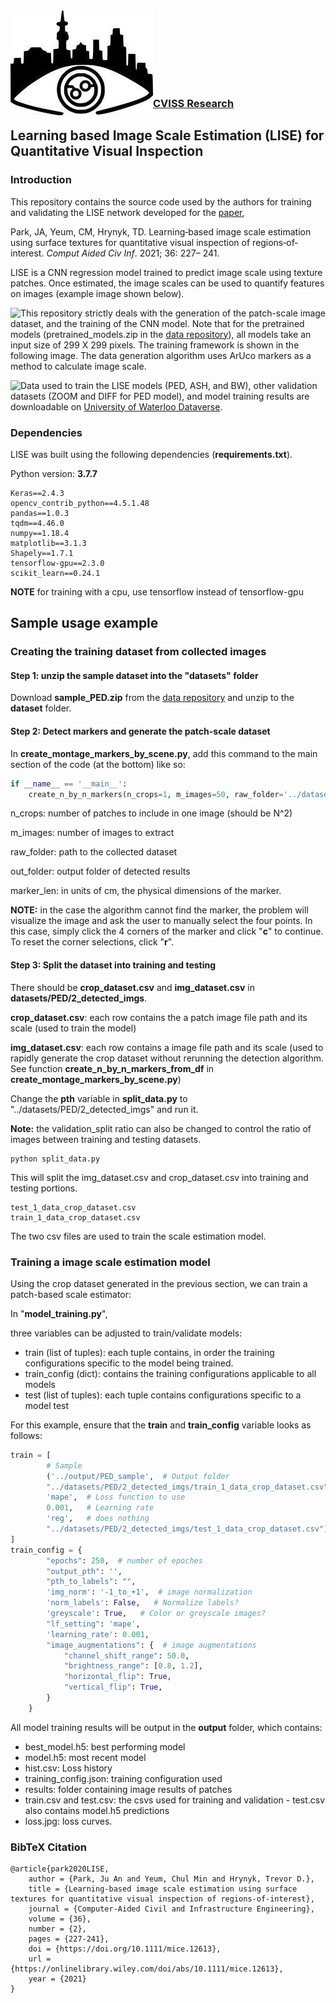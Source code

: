 <img align="left" src="misc/logo.jpg">
    
    
<br /><br /><br /><br /><br /><br />
    
    
### [CVISS Research](http://www.cviss.net/)
    
## Learning based Image Scale Estimation (LISE) for Quantitative Visual Inspection

### Introduction

This repository contains the source code used by the authors for training and validating the LISE network developed for the [paper](https://onlinelibrary.wiley.com/doi/abs/10.1111/mice.12613),

Park, JA, Yeum, CM, Hrynyk, TD. Learning‐based image scale estimation using surface textures for quantitative visual inspection of regions‐of‐interest. *Comput Aided Civ Inf*. 2021; 36: 227– 241.

LISE is a CNN regression model trained to predict image scale using texture patches. Once estimated, the image scales can be used to quantify features on images (example image shown below).

<img align="left" src="misc/Fig_inference.png">

This repository strictly deals with the generation of the patch-scale image dataset, and the training of the CNN model. Note that for the pretrained models (pretrained_models.zip in the [data repository](https://dataverse.scholarsportal.info/dataset.xhtml?persistentId=doi%3A10.5683%2FSP2%2FYKUZHG)), all models take an input size of 299 X 299 pixels. The training framework is shown in the following image. The data generation algorithm uses ArUco markers as a method to calculate image scale.

<img align="left" src="misc/Fig_training.png">
    
Data used to train the LISE models (PED, ASH, and BW), other validation datasets (ZOOM and DIFF for PED model), and model training results are downloadable on [University of Waterloo Dataverse](https://dataverse.scholarsportal.info/dataset.xhtml?persistentId=doi:10.5683/SP2/YKUZHG).

### Dependencies

LISE was built using the following dependencies (**requirements.txt**).

Python version: **3.7.7**

```
Keras==2.4.3
opencv_contrib_python==4.5.1.48
pandas==1.0.3
tqdm==4.46.0
numpy==1.18.4
matplotlib==3.1.3
Shapely==1.7.1
tensorflow-gpu==2.3.0
scikit_learn==0.24.1
```

**NOTE** for training with a cpu, use tensorflow instead of tensorflow-gpu

## Sample usage example

### Creating the training dataset from collected images

#### Step 1: unzip the sample dataset into the "datasets" folder

Download **sample_PED.zip** from the [data repository](https://dataverse.scholarsportal.info/dataset.xhtml?persistentId=doi:10.5683/SP2/YKUZHG) and unzip to the **dataset** folder.

#### Step 2: Detect markers and generate the patch-scale dataset

In **create_montage_markers_by_scene.py**,  add this command to the main section of the code (at the bottom) like so:

```python
if __name__ == '__main__':
	create_n_by_n_markers(n_crops=1, m_images=50, raw_folder='../datasets/PED/', out_folder='../datasets/PED/2_detected_imgs', marker_len=9.4)
```

n_crops: number of patches to include in one image (should be N^2)

m_images: number of images to extract

raw_folder: path to the collected dataset

out_folder: output folder of detected results

marker_len: in units of cm, the physical dimensions of the marker.

**NOTE:** in the case the algorithm cannot find the marker, the problem will visualize the image and ask the user to manually select the four points. In this case, simply click the 4 corners of the marker and click "**c**" to continue. To reset the corner selections, click "**r**".

#### Step 3: Split the dataset into training and testing 

There should be **crop_dataset.csv** and **img_dataset.csv** in **datasets/PED/2_detected_imgs**.

**crop_dataset.csv**: each row contains the a patch image file path and its scale (used to train the model)

**img_dataset.csv**: each row contains a image file path and its scale (used to rapidly generate the crop dataset without rerunning the detection algorithm. See function **create_n_by_n_markers_from_df** in **create_montage_markers_by_scene.py**)

Change the **pth** variable in **split_data.py** to "../datasets/PED/2_detected_imgs" and run it.

**Note:** the validation_split ratio can also be changed to control the ratio of images between training and testing datasets.

```
python split_data.py
```

This will split the img_dataset.csv and crop_dataset.csv into training and testing portions.

```
test_1_data_crop_dataset.csv
train_1_data_crop_dataset.csv
```

The two csv files are used to train the scale estimation model.

### Training a image scale estimation model

Using the crop dataset generated in the previous section, we can train a patch-based scale estimator:

In "**model_training.py**",

three variables can be adjusted to train/validate models:

- train (list of tuples): each tuple contains, in order the training configurations specific to the model being trained.
- train_config (dict): contains the training configurations applicable to all models
- test (list of tuples): each tuple contains configurations specific to a model test

For this example, ensure that the **train** and **train_config** variable looks as follows:

```python
train = [
        # Sample
        ('../output/PED_sample',  # Output folder
        "../datasets/PED/2_detected_imgs/train_1_data_crop_dataset.csv",  # Path to the training crop csv
        'mape',  # Loss function to use
        0.001,   # Learning rate
        'reg',   # does nothing
        "../datasets/PED/2_detected_imgs/test_1_data_crop_dataset.csv"),  # Path to the test crop csv
]
train_config = {
        "epochs": 250,  # number of epoches
        "output_pth": '',
        "pth_to_labels": "",
        'img_norm': '-1_to_+1',  # image normalization
        'norm_labels': False,   # Normalize labels?
        'greyscale': True,   # Color or greyscale images?
        "lf_setting": 'mape', 
        'learning_rate': 0.001,
        "image_augmentations": {  # image augmentations
            "channel_shift_range": 50.0,
            "brightness_range": [0.8, 1.2],
            "horizontal_flip": True,
            "vertical_flip": True,
        }
    }
```

All model training results will be output in the **output** folder, which contains:

- best_model.h5: best performing model
- model.h5: most recent model
- hist.csv: Loss history
- training_config.json: training configuration used
- results: folder containing image results of patches
- train.csv and test.csv: the csvs used for training and validation - test.csv also contains model.h5 predictions 
- loss.jpg: loss curves.

### BibTeX Citation

```
@article{park2020LISE,
    author = {Park, Ju An and Yeum, Chul Min and Hrynyk, Trevor D.},
    title = {Learning-based image scale estimation using surface textures for quantitative visual inspection of regions-of-interest},
    journal = {Computer-Aided Civil and Infrastructure Engineering},
    volume = {36},
    number = {2},
    pages = {227-241},
    doi = {https://doi.org/10.1111/mice.12613},
    url = {https://onlinelibrary.wiley.com/doi/abs/10.1111/mice.12613},
    year = {2021}
}
```
